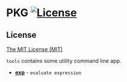# PKG [![License](http://img.shields.io/badge/license-mit-blue.svg?style=flat-square)](https://raw.githubusercontent.com/mkideal/tools/master/LICENSE)

## License

[The MIT License (MIT)](https://raw.githubusercontent.com/mkideal/tools/master/LICENSE)

`tools` contains some utility command line app.

* [**exp**](./exp/README.md) - `evaluate expression`
